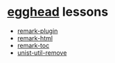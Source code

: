 # [egghead](https://egghead.io) lessons

- [remark-plugin](./remark-plugin)
- [remark-html](./remark-html)
- [remark-toc](./remark-toc)
- [unist-util-remove](./unist-util-remove)
